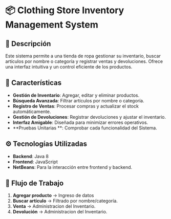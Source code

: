 # 📦 Clothing Store Inventory Management System

## 📝 Descripción
Este sistema permite a una tienda de ropa gestionar su inventario, buscar artículos por nombre o categoría y registrar ventas y devoluciones. Ofrece una interfaz intuitiva y un control eficiente de los productos.

## 🚀 Características
- **Gestión de Inventario**: Agregar, editar y eliminar productos.
- **Búsqueda Avanzada**: Filtrar artículos por nombre o categoría.
- **Registro de Ventas**: Procesar compras y actualizar el stock automáticamente.
- **Gestión de Devoluciones**: Registrar devoluciones y ajustar el inventario.
- **Interfaz Amigable**: Diseñada para minimizar errores operativos.
- **Pruebas Unitarias **: Comprobar cada funcionalidad del Sistema.

## ⚙️ Tecnologías Utilizadas
- **Backend**: Java 8
- **Frontend**: JavaScript 
- **NetBeans**: Para la interacción entre frontend y backend.

## 🔄 Flujo de Trabajo
1. **Agregar producto** → Ingreso de datos 
2. **Buscar artículo** → Filtrado por nombre/categoría.
3. **Venta** → Administracion del Inventario.
4. **Devolución** → Administracion del Inventario.

